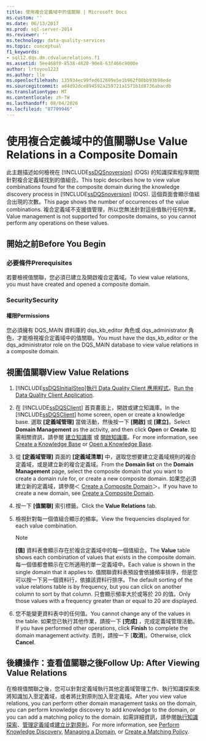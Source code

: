 ```yaml
---
title: 使用複合定義域中的值關聯 | Microsoft Docs
ms.custom: ''
ms.date: 06/13/2017
ms.prod: sql-server-2014
ms.reviewer: ''
ms.technology: data-quality-services
ms.topic: conceptual
f1_keywords:
- sql12.dqs.dm.cdvaluerelations.f1
ms.assetid: 5ee468f0-8538-4620-90e8-63f466c9000e
author: lrtoyou1223
ms.author: lle
ms.openlocfilehash: 135934ec99fed612609e5e1b962f08bb93b98ede
ms.sourcegitcommit: ad4d92dce894592a259721a1571b1d8736abacdb
ms.translationtype: MT
ms.contentlocale: zh-TW
ms.lasthandoff: 08/04/2020
ms.locfileid: "87709946"
---
```

# <a name="use-value-relations-in-a-composite-domain"></a><span data-ttu-id="19ff0-102">使用複合定義域中的值關聯</span><span class="sxs-lookup"><span data-stu-id="19ff0-102">Use Value Relations in a Composite Domain</span></span>
  <span data-ttu-id="19ff0-103">此主題描述如何檢視在 [!INCLUDE[ssDQSnoversion](../includes/ssdqsnoversion-md.md)] (DQS) 的知識探索程序期間針對複合定義域找到的值組合。</span><span class="sxs-lookup"><span data-stu-id="19ff0-103">This topic describes how to view value combinations found for the composite domain during the knowledge discovery process in [!INCLUDE[ssDQSnoversion](../includes/ssdqsnoversion-md.md)] (DQS).</span></span> <span data-ttu-id="19ff0-104">這個頁面會顯示值組合出現的次數。</span><span class="sxs-lookup"><span data-stu-id="19ff0-104">This page shows the number of occurrences of the value combinations.</span></span> <span data-ttu-id="19ff0-105">複合定義域不支援值管理，所以您無法針對這些值執行任何作業。</span><span class="sxs-lookup"><span data-stu-id="19ff0-105">Value management is not supported for composite domains, so you cannot perform any operations on these values.</span></span>  
  
##  <a name="before-you-begin"></a><a name="BeforeYouBegin"></a> <span data-ttu-id="19ff0-106">開始之前</span><span class="sxs-lookup"><span data-stu-id="19ff0-106">Before You Begin</span></span>  
  
###  <a name="prerequisites"></a><a name="Prerequisites"></a> <span data-ttu-id="19ff0-107">必要條件</span><span class="sxs-lookup"><span data-stu-id="19ff0-107">Prerequisites</span></span>  
 <span data-ttu-id="19ff0-108">若要檢視值關聯，您必須已建立及開啟複合定義域。</span><span class="sxs-lookup"><span data-stu-id="19ff0-108">To view value relations, you must have created and opened a composite domain.</span></span>  
  
###  <a name="security"></a><a name="Security"></a> <span data-ttu-id="19ff0-109">Security</span><span class="sxs-lookup"><span data-stu-id="19ff0-109">Security</span></span>  
  
####  <a name="permissions"></a><a name="Permissions"></a> <span data-ttu-id="19ff0-110">權限</span><span class="sxs-lookup"><span data-stu-id="19ff0-110">Permissions</span></span>  
 <span data-ttu-id="19ff0-111">您必須擁有 DQS_MAIN 資料庫的 dqs_kb_editor 角色或 dqs_administrator 角色，才能檢視複合定義域中的值關聯。</span><span class="sxs-lookup"><span data-stu-id="19ff0-111">You must have the dqs_kb_editor or the dqs_administrator role on the DQS_MAIN database to view value relations in a composite domain.</span></span>  
  
##  <a name="view-value-relations"></a><a name="Use"></a><span data-ttu-id="19ff0-112">視圖值關聯</span><span class="sxs-lookup"><span data-stu-id="19ff0-112">View Value Relations</span></span>  
  
1.  [!INCLUDE[ssDQSInitialStep](../includes/ssdqsinitialstep-md.md)]<span data-ttu-id="19ff0-113">[執行 Data Quality Client 應用程式](../../2014/data-quality-services/run-the-data-quality-client-application.md)。</span><span class="sxs-lookup"><span data-stu-id="19ff0-113">[Run the Data Quality Client Application](../../2014/data-quality-services/run-the-data-quality-client-application.md).</span></span>  
  
2.  <span data-ttu-id="19ff0-114">在 [!INCLUDE[ssDQSClient](../includes/ssdqsclient-md.md)] 首頁畫面上，開啟或建立知識庫。</span><span class="sxs-lookup"><span data-stu-id="19ff0-114">In the [!INCLUDE[ssDQSClient](../includes/ssdqsclient-md.md)] home screen, open or create a knowledge base.</span></span> <span data-ttu-id="19ff0-115">選取 **[定義域管理]** 當做活動，然後按一下 **[開啟]** 或 **[建立]**。</span><span class="sxs-lookup"><span data-stu-id="19ff0-115">Select **Domain Management** as the activity, and then click **Open** or **Create**.</span></span> <span data-ttu-id="19ff0-116">如需相關資訊，請參閱 [建立知識庫](../../2014/data-quality-services/create-a-knowledge-base.md) 或 [開啟知識庫](../../2014/data-quality-services/open-a-knowledge-base.md)。</span><span class="sxs-lookup"><span data-stu-id="19ff0-116">For more information, see [Create a Knowledge Base](../../2014/data-quality-services/create-a-knowledge-base.md) or [Open a Knowledge Base](../../2014/data-quality-services/open-a-knowledge-base.md).</span></span>  
  
3.  <span data-ttu-id="19ff0-117">從 **[定義域管理]** 頁面的 **[定義域清單]** 中，選取您想要建立定義域規則的複合定義域，或是建立新的複合定義域。</span><span class="sxs-lookup"><span data-stu-id="19ff0-117">From the **Domain list** on the **Domain Management** page, select the composite domain that you want to create a domain rule for, or create a new composite domain.</span></span> <span data-ttu-id="19ff0-118">如果您必須建立新的定義域，請參閱＜ [Create a Composite Domain](../../2014/data-quality-services/create-a-composite-domain.md)＞。</span><span class="sxs-lookup"><span data-stu-id="19ff0-118">If you have to create a new domain, see [Create a Composite Domain](../../2014/data-quality-services/create-a-composite-domain.md).</span></span>  
  
4.  <span data-ttu-id="19ff0-119">按一下 **[值關聯]** 索引標籤。</span><span class="sxs-lookup"><span data-stu-id="19ff0-119">Click the **Value Relations** tab.</span></span>  
  
5.  <span data-ttu-id="19ff0-120">檢視針對每一個值組合顯示的頻率。</span><span class="sxs-lookup"><span data-stu-id="19ff0-120">View the frequencies displayed for each value combination.</span></span>  
  
    > [!NOTE]  
    >  <span data-ttu-id="19ff0-121">**[值]** 資料表會顯示存在於複合定義域中的每一個值組合。</span><span class="sxs-lookup"><span data-stu-id="19ff0-121">The **Value** table shows each combination of values that exists in the composite domain.</span></span> <span data-ttu-id="19ff0-122">每一個值都會顯示在它所適用的單一定義域中。</span><span class="sxs-lookup"><span data-stu-id="19ff0-122">Each value is shown in the single domain that it applies to.</span></span> <span data-ttu-id="19ff0-123">值關聯資料表預設會依據頻率排序，但是您可以按一下另一個資料行，依據該資料行排序。</span><span class="sxs-lookup"><span data-stu-id="19ff0-123">The default sorting of the value relations table is by frequency, but you can click on another column to sort by that column.</span></span> <span data-ttu-id="19ff0-124">只會顯示頻率大於或等於 20 的值。</span><span class="sxs-lookup"><span data-stu-id="19ff0-124">Only those values with a frequency greater than or equal to 20 are displayed.</span></span>  
  
6.  <span data-ttu-id="19ff0-125">您不能變更資料表中的任何值。</span><span class="sxs-lookup"><span data-stu-id="19ff0-125">You cannot change any of the values in the table.</span></span> <span data-ttu-id="19ff0-126">如果您已執行其他作業，請按一下 **[完成]** ，完成定義域管理活動。</span><span class="sxs-lookup"><span data-stu-id="19ff0-126">If you have performed other operations, click **Finish** to complete the domain management activity.</span></span> <span data-ttu-id="19ff0-127">否則，請按一下 [**取消**]。</span><span class="sxs-lookup"><span data-stu-id="19ff0-127">Otherwise, click **Cancel**.</span></span>  
  
##  <a name="follow-up-after-viewing-value-relations"></a><a name="FollowUp"></a><span data-ttu-id="19ff0-128">後續操作：查看值關聯之後</span><span class="sxs-lookup"><span data-stu-id="19ff0-128">Follow Up: After Viewing Value Relations</span></span>  
 <span data-ttu-id="19ff0-129">在檢視值關聯之後，您可以針對定義域執行其他定義域管理工作、執行知識探索來將知識加入至定義域，或者將比對原則加入至定義域。</span><span class="sxs-lookup"><span data-stu-id="19ff0-129">After you view value relations, you can perform other domain management tasks on the domain, you can perform knowledge discovery to add knowledge to the domain, or you can add a matching policy to the domain.</span></span> <span data-ttu-id="19ff0-130">如需詳細資訊，請參閱[執行知識探索](../../2014/data-quality-services/perform-knowledge-discovery.md)、[管理定義域](../../2014/data-quality-services/managing-a-domain.md)或[建立比對原則](../../2014/data-quality-services/create-a-matching-policy.md)。</span><span class="sxs-lookup"><span data-stu-id="19ff0-130">For more information, see [Perform Knowledge Discovery](../../2014/data-quality-services/perform-knowledge-discovery.md), [Managing a Domain](../../2014/data-quality-services/managing-a-domain.md), or [Create a Matching Policy](../../2014/data-quality-services/create-a-matching-policy.md).</span></span>  
  
  
